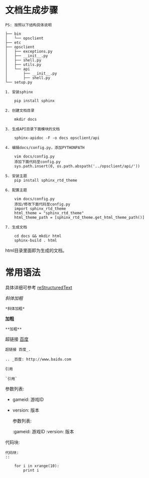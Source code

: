 文档生成步骤
==============
``PS: 按照以下结构具体说明``

    ├── bin
    │   └── opsclient
    ├── etc
    ├── opsclient
    │   ├── exceptions.py
    │   ├── __init__.py
    │   ├── shell.py
    │   ├── utils.py
    │   └── api
    │       ├── __init__.py
    │       ├── shell.py
    └── setup.py


```
1. 安装sphinx

    pip install sphinx

2. 创建文档目录

    mkdir docs

3. 生成API目录下面模块的文档

    sphinx-apidoc -F -o docs opsclient/api

4. 编辑docs/config.py，添加PYTHONPATH

    vim docs/config.py
    添加下面代码至config.py
    sys.path.insert(0, os.path.abspath('../opsclient/api/'))

5. 安装主题
    pip install sphinx_rtd_theme

6. 配置主题

    vim docs/config.py
    添加/修改下面代码至config.py
    import sphinx_rtd_theme
    html_theme = "sphinx_rtd_theme"
    html_theme_path = [sphinx_rtd_theme.get_html_theme_path()]

7. 生成文档

    cd docs && mkdir html
    sphinx-build . html
```

html目录里面即为生成的文档。

常用语法
===========
具体详细可参考 [reStructuredText](http://zh-sphinx-doc.readthedocs.org/en/latest/rest.html)

*斜体加粗*

    *斜体加粗*

**加粗**

    **加粗**

超链接 [百度](http://www.baidu.com)

    超链接 百度_.

    .. _百度: http://www.baidu.com

`引用`

    `引用`

参数列表:
* gameid: 游戏ID
* version: 版本

    参数列表:

    :gameid: 游戏ID
    :version: 版本

代码块:

    代码块:
    ::
        
        for i in xrange(10):
            print i
